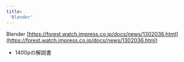 ```yaml
---
title:
 'Blender'
---
```


Blender
[https://forest.watch.impress.co.jp/docs/news/1302036.html](https://forest.watch.impress.co.jp/docs/news/1302036.html)
- 1400pの解説書
